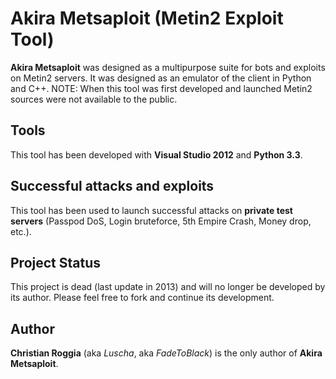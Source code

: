 # Akira Metsaploit (Metin2 Exploit Tool)
**Akira Metsaploit** was designed as a multipurpose suite for bots and exploits on Metin2 servers. It was designed as an emulator of the client in Python and C++.
NOTE: When this tool was first developed and launched Metin2 sources were not available to the public.

## Tools
This tool has been developed with **Visual Studio 2012** and **Python 3.3**.

## Successful attacks and exploits
This tool has been used to launch successful attacks on **private test servers** (Passpod DoS, Login bruteforce, 5th Empire Crash, Money drop, etc.).

## Project Status
This project is dead (last update in 2013) and will no longer be developed by its author. Please feel free to fork and continue its development.

## Author
**Christian Roggia** (aka *Luscha*, aka *FadeToBlack*) is the only author of **Akira Metsaploit**.